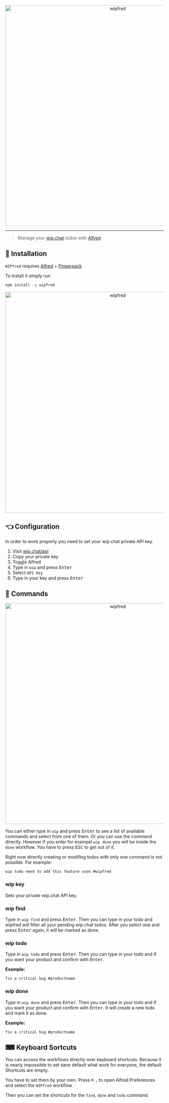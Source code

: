 
<div align="center">
  <img width="700" heigth="400" src="/assets/wipfred-logo.png" alt="wipfred">
</div>

---

> Manage your [wip.chat](https://wip.chat/) todos with [Alfred](https://www.alfredapp.com/)

## 🔧 Installation

`WIPfred` requires [Alfred](https://www.alfredapp.com/) + [Powerpack](https://www.alfredapp.com/powerpack/)

To install it simply run

```bash
npm install -g wipfred
```

<div align="center">
  <img width="700" heigth="400" src="/assets/wipfred-base.png" alt="wipfred">
</div>

## 👈 Configuration

In order to work properly you need to set your wip.chat private API key.

1. Visit [wip.chat/api](https://wip.chat/api)
2. Copy your private key
3. Toggle Alfred
4. Type in `wip` and press <kbd>Enter</kbd>
5. Select `API Key`
6. Type in your key and press <kbd>Enter</kbd>


## 📒 Commands

<div align="center">
  <img width="700" heigth="400" src="/assets/wipfred-inside.png" alt="wipfred">
</div>

You can either type in `wip` and press <kbd>Enter</kbd> to see a list of available commands and select from one of them. Or you can use the command directly. However if you enter for exampel `wip done` you will be inside the `done` workflow. You have to press <kbd>ESC</kbd> to get out of it.

Right now directly creating or modifing todos with only one command is not possible. For example:

```
wip todo need to add this feature soon #wipfred
```

### wip key
Sets your private wip.chat API key.

### wip find
Type in `wip find` and press <kbd>Enter</kbd>. Then you can type in your todo and wipfred will filter all your pending wip.chat todos. After you select one and press <kbd>Enter</kbd> again, it will be marked as done.

### wip todo
Type in `wip todo` and press <kbd>Enter</kbd>. Then you can type in your todo and if you want your product and confirm with <kbd>Enter</kbd>.

**Example:**
```
fix a critical bug #productname
```

### wip done
Type in `wip done` and press <kbd>Enter</kbd>. Then you can type in your todo and if you want your product and confirm with <kbd>Enter</kbd>. It will create a new todo and mark it as done.

**Example:**
```
fix a critical bug #productname
```

## ⌨ Keyboard Sortcuts
You can access the workflows directly over keyboard shortcuts.
Because it is nearly impossible to set sane default what work for everyone, the default Shortcuts are empty.

You have to set them by your own. Press  <kbd>⌘</kbd>  <kbd>,</kbd> to open Alfred Preferences and select the `WIPfred` workflow.

Then you can set the shortcuts for the `find`, `done` and `todo` command.
